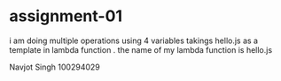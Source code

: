 # assignment-01
i am doing multiple operations using 4 variables takings hello.js as a template in lambda function . the name of my lambda function is hello.js




Navjot Singh
100294029
